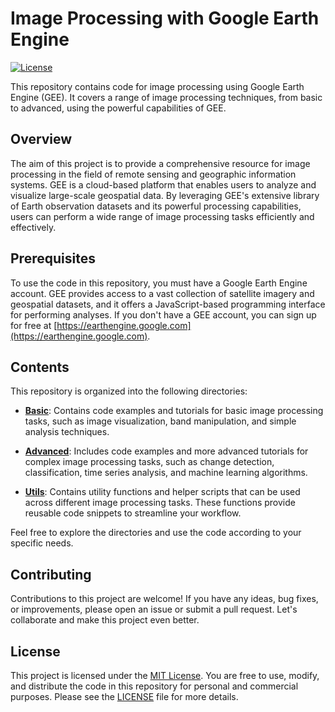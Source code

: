 # Image Processing with Google Earth Engine

[![License](https://img.shields.io/badge/License-MIT-blue.svg)](https://opensource.org/licenses/MIT)

This repository contains code for image processing using Google Earth Engine (GEE). It covers a range of image processing techniques, from basic to advanced, using the powerful capabilities of GEE.

## Overview

The aim of this project is to provide a comprehensive resource for image processing in the field of remote sensing and geographic information systems. GEE is a cloud-based platform that enables users to analyze and visualize large-scale geospatial data. By leveraging GEE's extensive library of Earth observation datasets and its powerful processing capabilities, users can perform a wide range of image processing tasks efficiently and effectively.

## Prerequisites

To use the code in this repository, you must have a Google Earth Engine account. GEE provides access to a vast collection of satellite imagery and geospatial datasets, and it offers a JavaScript-based programming interface for performing analyses. If you don't have a GEE account, you can sign up for free at [https://earthengine.google.com](https://earthengine.google.com).

## Contents

This repository is organized into the following directories:

- **[Basic](/Basic)**: Contains code examples and tutorials for basic image processing tasks, such as image visualization, band manipulation, and simple analysis techniques.

- **[Advanced](/Advanced)**: Includes code examples and more advanced tutorials for complex image processing tasks, such as change detection, classification, time series analysis, and machine learning algorithms.

- **[Utils](/Utils)**: Contains utility functions and helper scripts that can be used across different image processing tasks. These functions provide reusable code snippets to streamline your workflow.

Feel free to explore the directories and use the code according to your specific needs.

## Contributing

Contributions to this project are welcome! If you have any ideas, bug fixes, or improvements, please open an issue or submit a pull request. Let's collaborate and make this project even better.

## License

This project is licensed under the [MIT License](LICENSE). You are free to use, modify, and distribute the code in this repository for personal and commercial purposes. Please see the [LICENSE](LICENSE) file for more details.
